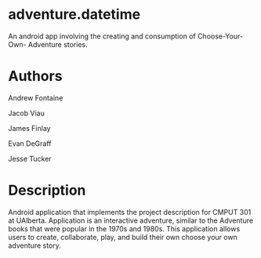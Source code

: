 adventure.datetime
==================
An android app involving the creating and consumption of Choose-Your-Own-
Adventure stories.

Authors
=======
Andrew Fontaine

Jacob Viau

James Finlay

Evan DeGraff

Jesse Tucker

Description
===========
Android application that implements the project description for CMPUT 301 at
UAlberta. Application is an interactive adventure, similar to the Adventure
books that were popular in the 1970s and 1980s. This application allows users
to create, collaborate, play, and build their own choose your own adventure
story.
